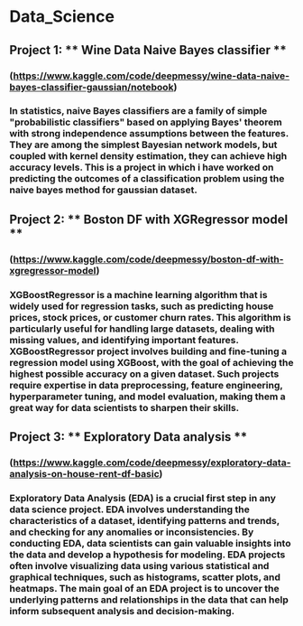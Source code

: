 # Data_Science
## Project 1: ** Wine Data Naive Bayes classifier **
### (https://www.kaggle.com/code/deepmessy/wine-data-naive-bayes-classifier-gaussian/notebook)

### In statistics, naive Bayes classifiers are a family of simple "probabilistic classifiers" based on applying Bayes' theorem with strong independence assumptions between the features. They are among the simplest Bayesian network models, but coupled with kernel density estimation, they can achieve high accuracy levels. This is a project in which i have worked on predicting the outcomes of a classification problem using the naive bayes method for gaussian dataset.


## Project 2: ** Boston DF with XGRegressor model **
### (https://www.kaggle.com/code/deepmessy/boston-df-with-xgregressor-model)

### XGBoostRegressor is a machine learning algorithm that is widely used for regression tasks, such as predicting house prices, stock prices, or customer churn rates. This algorithm is particularly useful for handling large datasets, dealing with missing values, and identifying important features. XGBoostRegressor project involves building and fine-tuning a regression model using XGBoost, with the goal of achieving the highest possible accuracy on a given dataset. Such projects require expertise in data preprocessing, feature engineering, hyperparameter tuning, and model evaluation, making them a great way for data scientists to sharpen their skills.


## Project 3: ** Exploratory Data analysis **
### (https://www.kaggle.com/code/deepmessy/exploratory-data-analysis-on-house-rent-df-basic)

### Exploratory Data Analysis (EDA) is a crucial first step in any data science project. EDA involves understanding the characteristics of a dataset, identifying patterns and trends, and checking for any anomalies or inconsistencies. By conducting EDA, data scientists can gain valuable insights into the data and develop a hypothesis for modeling. EDA projects often involve visualizing data using various statistical and graphical techniques, such as histograms, scatter plots, and heatmaps. The main goal of an EDA project is to uncover the underlying patterns and relationships in the data that can help inform subsequent analysis and decision-making.

